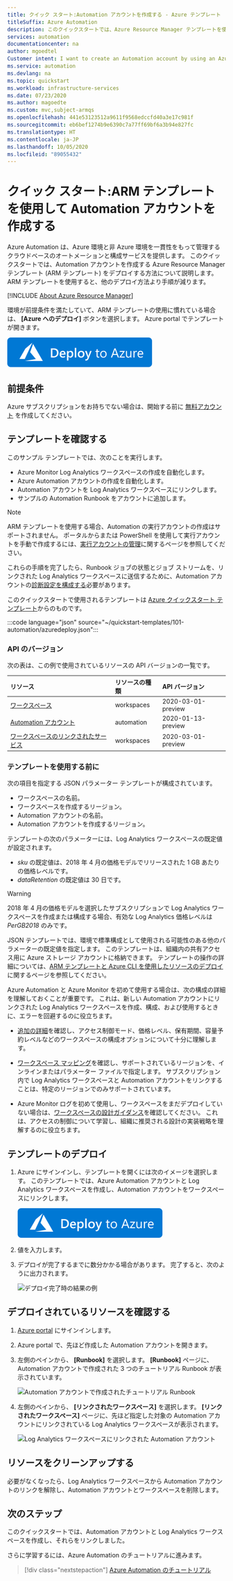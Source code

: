 ```yaml
---
title: クイック スタート:Automation アカウントを作成する - Azure テンプレート
titleSuffix: Azure Automation
description: このクイックスタートでは、Azure Resource Manager テンプレートを使用して Automation アカウントを作成する方法について説明します。
services: automation
documentationcenter: na
author: mgoedtel
Customer intent: I want to create an Automation account by using an Azure Resource Manager template so that I can automate processes with runbooks.
ms.service: automation
ms.devlang: na
ms.topic: quickstart
ms.workload: infrastructure-services
ms.date: 07/23/2020
ms.author: magoedte
ms.custom: mvc,subject-armqs
ms.openlocfilehash: 441e53123512a9611f9568edccfd40a3e17c981f
ms.sourcegitcommit: eb6bef1274b9e6390c7a77ff69bf6a3b94e827fc
ms.translationtype: HT
ms.contentlocale: ja-JP
ms.lasthandoff: 10/05/2020
ms.locfileid: "89055432"
---
```

# <a name="quickstart-create-an-automation-account-by-using-arm-template"></a>クイック スタート:ARM テンプレートを使用して Automation アカウントを作成する

Azure Automation は、Azure 環境と非 Azure 環境を一貫性をもって管理するクラウドベースのオートメーションと構成サービスを提供します。 このクイックスタートでは、Automation アカウントを作成する Azure Resource Manager テンプレート (ARM テンプレート) をデプロイする方法について説明します。 ARM テンプレートを使用すると、他のデプロイ方法より手順が減ります。

[!INCLUDE [About Azure Resource Manager](../../includes/resource-manager-quickstart-introduction.md)]

環境が前提条件を満たしていて、ARM テンプレートの使用に慣れている場合は、 **[Azure へのデプロイ]** ボタンを選択します。 Azure portal でテンプレートが開きます。

[![Azure へのデプロイ](../media/template-deployments/deploy-to-azure.svg)](https://portal.azure.com/#create/Microsoft.Template/uri/https%3A%2F%2Fraw.githubusercontent.com%2FAzure%2Fazure-quickstart-templates%2Fmaster%2F101-automation%2Fazuredeploy.json)

## <a name="prerequisites"></a>前提条件

Azure サブスクリプションをお持ちでない場合は、開始する前に [無料アカウント](https://azure.microsoft.com/free/?WT.mc_id=A261C142F) を作成してください。

## <a name="review-the-template"></a>テンプレートを確認する

このサンプル テンプレートでは、次のことを実行します。

* Azure Monitor Log Analytics ワークスペースの作成を自動化します。
* Azure Automation アカウントの作成を自動化します。
* Automation アカウントを Log Analytics ワークスペースにリンクします。
* サンプルの Automation Runbook をアカウントに追加します。

>[!NOTE]
>ARM テンプレートを使用する場合、Automation の実行アカウントの作成はサポートされません。 ポータルからまたは PowerShell を使用して実行アカウントを手動で作成するには、[実行アカウントの管理](manage-runas-account.md)に関するページを参照してください。

これらの手順を完了したら、Runbook ジョブの状態とジョブ ストリームを、リンクされた Log Analytics ワークスペースに送信するために、Automation アカウントの[診断設定を構成する](automation-manage-send-joblogs-log-analytics.md)必要があります。

このクイックスタートで使用されるテンプレートは [Azure クイックスタート テンプレート](https://azure.microsoft.com/resources/templates/101-automation/)からのものです。

:::code language="json" source="~/quickstart-templates/101-automation/azuredeploy.json":::

### <a name="api-versions"></a>API のバージョン

次の表は、この例で使用されているリソースの API バージョンの一覧です。

| リソース | リソースの種類 | API バージョン |
|:---|:---|:---|
| [ワークスペース](/azure/templates/microsoft.operationalinsights/workspaces) | workspaces | 2020-03-01-preview |
| [Automation アカウント](/azure/templates/microsoft.automation/automationaccounts) | automation | 2020-01-13-preview |
| [ワークスペースのリンクされたサービス](/azure/templates/microsoft.operationalinsights/workspaces/linkedservices) | workspaces | 2020-03-01-preview |

### <a name="before-you-use-the-template"></a>テンプレートを使用する前に

次の項目を指定する JSON パラメーター テンプレートが構成されています。

* ワークスペースの名前。
* ワークスペースを作成するリージョン。
* Automation アカウントの名前。
* Automation アカウントを作成するリージョン。

テンプレートの次のパラメーターには、Log Analytics ワークスペースの既定値が設定されます。

* *sku* の既定値は、2018 年 4 月の価格モデルでリリースされた 1 GB あたりの価格レベルです。
* *dataRetention* の既定値は 30 日です。

>[!WARNING]
>2018 年 4 月の価格モデルを選択したサブスクリプションで Log Analytics ワークスペースを作成または構成する場合、有効な Log Analytics 価格レベルは *PerGB2018* のみです。
>

JSON テンプレートでは、環境で標準構成として使用される可能性のある他のパラメーターの既定値を指定します。 このテンプレートは、組織内の共有アクセス用に Azure ストレージ アカウントに格納できます。 テンプレートの操作の詳細については、[ARM テンプレートと Azure CLI を使用したリソースのデプロイ](../azure-resource-manager/templates/deploy-cli.md)に関するページを参照してください。

Azure Automation と Azure Monitor を初めて使用する場合は、次の構成の詳細を理解しておくことが重要です。 これは、新しい Automation アカウントにリンクされた Log Analytics ワークスペースを作成、構成、および使用するときに、エラーを回避するのに役立ちます。

* [追加の詳細](../azure-monitor/platform/template-workspace-configuration.md#create-a-log-analytics-workspace)を確認し、アクセス制御モード、価格レベル、保有期間、容量予約レベルなどのワークスペースの構成オプションについて十分に理解します。

* [ワークスペース マッピング](how-to/region-mappings.md)を確認し、サポートされているリージョンを、インラインまたはパラメーター ファイルで指定します。 サブスクリプション内で Log Analytics ワークスペースと Automation アカウントをリンクすることは、特定のリージョンでのみサポートされています。

* Azure Monitor ログを初めて使用し、ワークスペースをまだデプロイしていない場合は、[ワークスペースの設計ガイダンス](../azure-monitor/platform/design-logs-deployment.md)を確認してください。 これは、アクセスの制御について学習し、組織に推奨される設計の実装戦略を理解するのに役立ちます。

## <a name="deploy-the-template"></a>テンプレートのデプロイ

1. Azure にサインインし、テンプレートを開くには次のイメージを選択します。 このテンプレートでは、Azure Automation アカウントと Log Analytics ワークスペースを作成し、Automation アカウントをワークスペースにリンクします。

    [![Azure へのデプロイ](../media/template-deployments/deploy-to-azure.svg)](https://portal.azure.com/#create/Microsoft.Template/uri/https%3A%2F%2Fraw.githubusercontent.com%2FAzure%2Fazure-quickstart-templates%2Fmaster%2F101-automation%2Fazuredeploy.json)

2. 値を入力します。

3. デプロイが完了するまでに数分かかる場合があります。 完了すると、次のように出力されます。

    ![デプロイ完了時の結果の例](media/quickstart-create-automation-account-template/template-output.png)

## <a name="review-deployed-resources"></a>デプロイされているリソースを確認する

1. [Azure portal](https://portal.azure.com) にサインインします。

2. Azure portal で、先ほど作成した Automation アカウントを開きます。 

3. 左側のペインから、 **[Runbook]** を選択します。 **[Runbook]** ページに、Automation アカウントで作成された 3 つのチュートリアル Runbook が表示されています。

    ![Automation アカウントで作成されたチュートリアル Runbook](./media/quickstart-create-automation-account-template/automation-sample-runbooks.png)

4. 左側のペインから、 **[リンクされたワークスペース]** を選択します。 **[リンクされたワークスペース]** ページに、先ほど指定した対象の Automation アカウントにリンクされている Log Analytics ワークスペースが表示されます。

    ![Log Analytics ワークスペースにリンクされた Automation アカウント](./media/quickstart-create-automation-account-template/automation-account-linked-workspace.png)

## <a name="clean-up-resources"></a>リソースをクリーンアップする

必要がなくなったら、Log Analytics ワークスペースから Automation アカウントのリンクを解除し、Automation アカウントとワークスペースを削除します。

## <a name="next-steps"></a>次のステップ

このクイックスタートでは、Automation アカウントと Log Analytics ワークスペースを作成し、それらをリンクしました。

さらに学習するには、Azure Automation のチュートリアルに進みます。

> [!div class="nextstepaction"]
> [Azure Automation のチュートリアル](learn/automation-tutorial-runbook-graphical.md)

